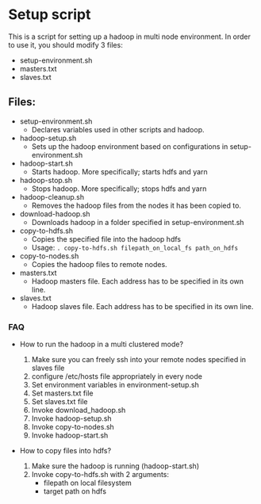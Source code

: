 # Setup script
This is a script for setting up a hadoop in multi node environment.
In order to use it, you should modify 3 files:
- setup-environment.sh
- masters.txt
- slaves.txt

## Files:
- setup-environment.sh
    - Declares variables used in other scripts and hadoop.
- hadoop-setup.sh
    - Sets up the hadoop environment based on configurations in setup-environment.sh
- hadoop-start.sh
    - Starts hadoop. More specifically; starts hdfs and yarn
- hadoop-stop.sh
    - Stops hadoop. More specifically; stops hdfs and yarn
- hadoop-cleanup.sh
    - Removes the hadoop files from the nodes it has been copied to.
- download-hadoop.sh
    - Downloads hadoop in a folder specified in setup-environment.sh
- copy-to-hdfs.sh
    - Copies the specified file into the hadoop hdfs
    - Usage: ```. copy-to-hdfs.sh filepath_on_local_fs path_on_hdfs```
- copy-to-nodes.sh
    - Copies the hadoop files to remote nodes. 
- masters.txt
    - Hadoop masters file. Each address has to be specified in its own line.
- slaves.txt
    - Hadoop slaves file. Each address has to be specified in its own line.

### FAQ
* How to run the hadoop in a multi clustered mode?
    1. Make sure you can freely ssh into your remote nodes specified in slaves file
    2. configure /etc/hosts file appropriately in every node
    3. Set environment variables in environment-setup.sh
    4. Set masters.txt file
    5. Set slaves.txt file
    6. Invoke download_hadoop.sh
    7. Invoke hadoop-setup.sh
    8. Invoke copy-to-nodes.sh
    9. Invoke hadoop-start.sh

* How to copy files into hdfs?
    1. Make sure the hadoop is running (hadoop-start.sh)
    2. Invoke copy-to-hdfs.sh with 2 arguments: 
        - filepath on local filesystem
        - target path on hdfs


